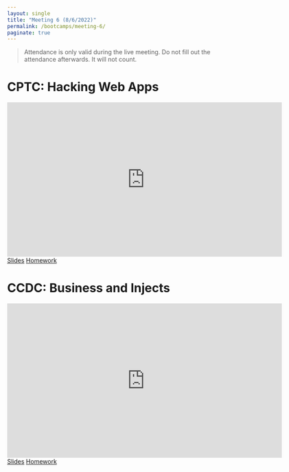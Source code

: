 ```yaml
---
layout: single
title: "Meeting 6 (8/6/2022)"
permalink: /bootcamps/meeting-6/
paginate: true
---
```

> Attendance is only valid during the live meeting. Do not fill out the attendance afterwards. It will not count. 

# CPTC: Hacking Web Apps
<iframe width="640" height="360" src="https://www.youtube-nocookie.com/embed/ieknO_5rKq0?controls=0" frameborder="0" title="CPTC Video" allowfullcreen></iframe>
<br>
<a href="/bootcamps/slides/cptc-meeting-6.pdf" class="btn btn--danger btn--large"><span>Slides</span></a>
<a href="/bootcamps/homework/2022-CPTC-Bootcamp-HW6.pdf" class="btn btn--danger btn--large"><span>Homework</span></a>

# CCDC: Business and Injects
<iframe width="640" height="360" src="https://www.youtube-nocookie.com/embed/K0IMnXMKHeE?controls=0" frameborder="0" title="CCDC Video" allowfullcreen></iframe>
<br>
<a href="/bootcamps/slides/ccdc-meeting-6.pdf" class="btn btn--info btn--large"><span>Slides</span></a>
<a href="/bootcamps/homework/2022-CCDC-Bootcamp-HW6.pdf" class="btn btn--info btn--large"><span>Homework</span></a>